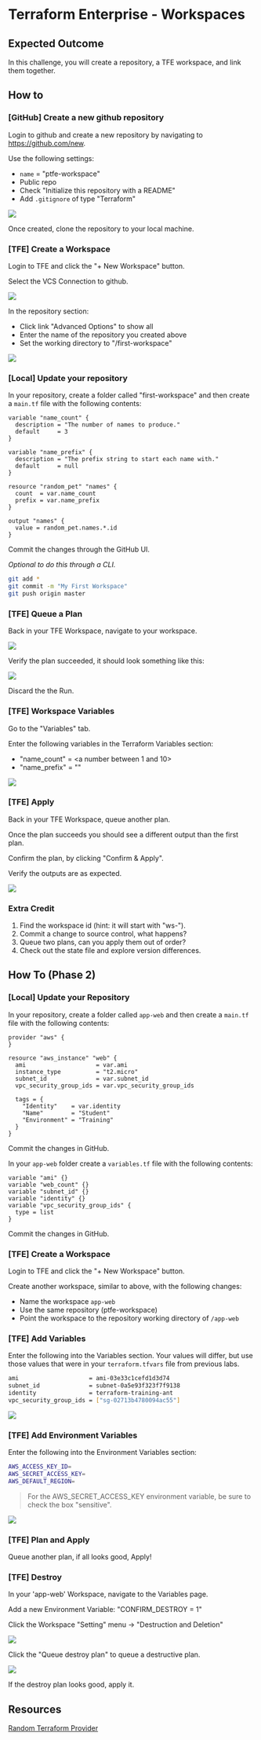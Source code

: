 # Terraform Enterprise - Workspaces

## Expected Outcome

In this challenge, you will create a repository, a TFE workspace, and link them together.

## How to

### [GitHub] Create a new github repository

Login to github and create a new repository by navigating to <https://github.com/new>.

Use the following settings:
- `name` = "ptfe-workspace"
- Public repo
- Check "Initialize this repository with a README"
- Add `.gitignore` of type "Terraform"

![](img/github-new.png)

Once created, clone the repository to your local machine.

### [TFE] Create a Workspace

Login to TFE and click the "+ New Workspace" button.

Select the VCS Connection to github.

![](img/tfe-find-repo.png)

In the repository section:

* Click link "Advanced Options" to show all
* Enter the name of the repository you created above
* Set the working directory to "/first-workspace"

![](img/tfe-new-workspace.png)

### [Local] Update your repository

In your repository, create a folder called "first-workspace" and then create a `main.tf` file with the following contents:

```hcl
variable "name_count" {
  description = "The number of names to produce."
  default     = 3
}

variable "name_prefix" {
  description = "The prefix string to start each name with."
  default     = null
}

resource "random_pet" "names" {
  count  = var.name_count
  prefix = var.name_prefix
}

output "names" {
  value = random_pet.names.*.id
}
```

Commit the changes through the GitHub UI.

*Optional to do this through a CLI.*
```sh
git add *
git commit -m "My First Workspace"
git push origin master
```

### [TFE] Queue a Plan

Back in your TFE Workspace, navigate to your workspace.

![](img/queue-plan.png)

Verify the plan succeeded, it should look something like this:

![](img/tfe-first-run-plan.png)

Discard the the Run.

### [TFE] Workspace Variables

Go to the "Variables" tab.

Enter the following variables in the Terraform Variables section:

- "name_count" = <a number between 1 and 10>
- "name_prefix" = "<insert your username>"

![](img/workspace-var.png)

### [TFE] Apply

Back in your TFE Workspace, queue another plan.

Once the plan succeeds you should see a different output than the first plan.

Confirm the plan, by clicking "Confirm & Apply".

Verify the outputs are as expected.

![](img/tfe-first-run-output.png)

### Extra Credit

1. Find the workspace id (hint: it will start with "ws-").
2. Commit a change to source control, what happens?
3. Queue two plans, can you apply them out of order?
4. Check out the state file and explore version differences.

## How To (Phase 2)

### [Local] Update your Repository

In your repository, create a folder called `app-web` and then create a `main.tf` file with the following contents:

```hcl
provider "aws" {
}

resource "aws_instance" "web" {
  ami                    = var.ami
  instance_type          = "t2.micro"
  subnet_id              = var.subnet_id
  vpc_security_group_ids = var.vpc_security_group_ids

  tags = {
    "Identity"    = var.identity
    "Name"        = "Student"
    "Environment" = "Training"
  }
}
```
Commit the changes in GitHub.

In your `app-web` folder create a `variables.tf` file with the following contents:

```hcl
variable "ami" {}
variable "web_count" {}
variable "subnet_id" {}
variable "identity" {}
variable "vpc_security_group_ids" {
  type = list
}
```

Commit the changes in GitHub.

### [TFE] Create a Workspace

Login to TFE and click the "+ New Workspace" button.

Create another workspace, similar to above, with the following changes:

* Name the workspace `app-web`
* Use the same repository (ptfe-workspace)
* Point the workspace to the repository working directory of `/app-web`

### [TFE] Add Variables
Enter the following into the Variables section.  Your values will differ, but use those values that were in your `terraform.tfvars` file from previous labs.

```sh
ami                    = ami-03e33c1cefd1d3d74
subnet_id              = subnet-0a5e93f323f7f9138
identity               = terraform-training-ant
vpc_security_group_ids = ["sg-02713b4780094ac55"]
```

![](img/tfe-wrkspace-vars.png)


### [TFE] Add Environment Variables

Enter the following into the Environment Variables section:

```sh
AWS_ACCESS_KEY_ID=
AWS_SECRET_ACCESS_KEY=
AWS_DEFAULT_REGION=
```

> For the AWS_SECRET_ACCESS_KEY environment variable, be sure to check the box "sensitive".

![](img/tfe-env-vars.png)

### [TFE] Plan and Apply

Queue another plan, if all looks good, Apply!

### [TFE] Destroy

In your 'app-web' Workspace, navigate to the Variables page.

Add a new Environment Variable: "CONFIRM_DESTROY = 1"

Click the Workspace "Setting" menu -> "Destruction and Deletion"

![](img/tfe-destroy-menu.png)

Click the "Queue destroy plan" to queue a destructive plan.

![](img/tfe-destroy-queue.png)

If the destroy plan looks good, apply it.


## Resources

[Random Terraform Provider](https://registry.terraform.io/providers/hashicorp/random)
